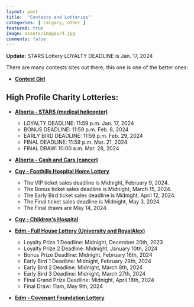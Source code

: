 ```yaml
---
layout: post
title:  "Contests and Lotteries"
categories: [ calgary, other ]
featured: true
image: assets/images/4.jpg
comments: false
---
```


<div markdown="span" class="alert alert-info" role="alert">
    <i class="fa fa-info-circle"></i> 
    <b>Update:</b> STARS Lottery LOYALTY DEADLINE is Jan. 17, 2024
</div>


There are many contests sites out there, this one is one of the better ones:

+ **[Contest Girl](https://www.contestgirl.com/)**


## High Profile Charity Lotteries:

+ **[Alberta - STARS (medical helicopter)](https://ab.starslottery.ca/)**
    - LOYALTY DEADLINE: 11:59 p.m. Jan. 17, 2024
    - BONUS DEADLINE: 11:59 p.m. Feb. 8, 2024
    - EARLY BIRD DEADLINE: 11:59 p.m. Feb. 29, 2024
    - FINAL DEADLINE: 11:59 p.m. Mar. 21, 2024
    - FINAL DRAW: 10:00 a.m. Mar. 28, 2024

+ **[Alberta - Cash and Cars (cancer)](https://cashandcarslottery.ca/)**

+ **[Cgy - Foothills Hospital Home Lottery](https://www.foothillshospitalhomelottery.com/)**
    - The VIP ticket sales deadline is Midnight, February 9, 2024. 
    - The Bonus ticket sales deadline is Midnight, March 15, 2024.
    - The Early Bird ticket sales deadline is Midnight, April 12, 2024.
    - The Final ticket sales deadline is Midnight, May 3, 2024.
    - The Final draws are May 14, 2024.

+ **[Cgy - Children's Hospital](https://childrenshospitallottery.ca/)**

+ **[Edm - Full House Lottery (University and RoyalAlex)](https://fullhouse.ca/)**
    - Loyalty Prize 1 Deadline: Midnight, December 20th, 2023
    - Loyalty Prize 2 Deadline: Midnight, January 10th, 2024
    - Bonus Prize Deadline: Midnight, February 16th, 2024
    - Early Bird 1 Deadline: Midnight, February 29th, 2024
    - Early Bird 2 Deadline: Midnight, March 8th, 2024
    - Early Bird 3 Deadline: Midnight, March 27th, 2024
    - Final Grand Prize Deadline: Midnight, April 18th, 2024
    - Final Draw: 11am, May 9th, 2024

+ **[Edm - Covenant Foundation Lottery](https://covenantfoundationlottery.ca/)**


